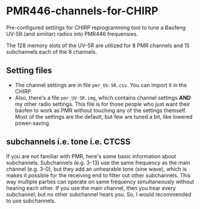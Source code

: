 # PMR446-channels-for-CHIRP
Pre-configured settings for CHIRP reprogramming tool to tune a Baofeng UV-5R (and similiar) radios into PMR446 frequensies.

The 128 memory slots of the UV-5R are utilized for 8 PMR channels and 15 subchannels each of the 8 channels.

## Setting files
* The channel settings are in file `pmr_UV-5R.csv`. You can import it in the CHIRP. 
* Also, there's a file `pmr_UV-5R.img`, which contains channel settings **AND** my other radio settings. This file is for those people who just want their baofen to work as PMR without touching any of the settings themself. Most of the settings are the default, but few are tuned a bit, like lowered power-saving.

## subchannels i.e. tone i.e. CTCSS 
If you are not familiar with PMR, here's some basic information about subchannels. 
Subchannels (e.g. 3-13) use the same frequency as the main channel (e.g. 3-0), but they add an unhearable tone (sine wave), which is makes it possible for the receiving end to filter out other subchannels. This way multiple parties can operate on same frequency simultaneously without hearing each other. If you use the main channel, then you hear every subchannel, but no other subchannel hears you. So, I would recommended to use subchannels.



